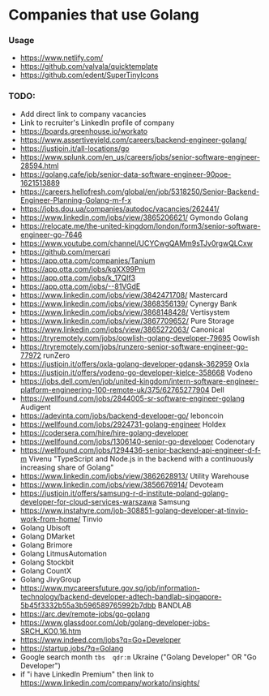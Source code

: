 # Companies that use Golang

### Usage
- https://www.netlify.com/
- https://github.com/valyala/quicktemplate
- https://github.com/edent/SuperTinyIcons

### TODO:
- Add direct link to company vacancies
- Link to recruiter's LinkedIn profile of company
- https://boards.greenhouse.io/workato
- https://www.assertiveyield.com/careers/backend-engineer-golang/
- https://justjoin.it/all-locations/go
- https://www.splunk.com/en_us/careers/jobs/senior-software-engineer-28594.html
- https://golang.cafe/job/senior-data-software-engineer-90poe-1621513889
- https://careers.hellofresh.com/global/en/job/5318250/Senior-Backend-Engineer-Planning-Golang-m-f-x
- https://jobs.dou.ua/companies/autodoc/vacancies/262441/
- https://www.linkedin.com/jobs/view/3865206621/ Gymondo Golang
- https://relocate.me/the-united-kingdom/london/form3/senior-software-engineer-go-7646
- https://www.youtube.com/channel/UCYCwgQAMm9sTJv0rgwQLCxw
- https://github.com/mercari
- https://app.otta.com/companies/Tanium
- https://app.otta.com/jobs/kgXX99Pm
- https://app.otta.com/jobs/k_17Qlf3
- https://app.otta.com/jobs/--81VGdE
- https://www.linkedin.com/jobs/view/3842471708/ Mastercard
- https://www.linkedin.com/jobs/view/3868356139/ Cynergy Bank
- https://www.linkedin.com/jobs/view/3868148428/ Vertisystem
- https://www.linkedin.com/jobs/view/3867709652/ Pure Storage
- https://www.linkedin.com/jobs/view/3865272063/ Canonical
- https://tryremotely.com/jobs/oowlish-golang-developer-79695 Oowlish
- https://tryremotely.com/jobs/runzero-senior-software-engineer-go-77972 runZero
- https://justjoin.it/offers/oxla-golang-developer-gdansk-362959 Oxla
- https://justjoin.it/offers/vodeno-go-developer-kielce-358668 Vodeno
- https://jobs.dell.com/en/job/united-kingdom/intern-software-engineer-platform-engineering-100-remote-uk/375/62765277904 Dell
- https://wellfound.com/jobs/2844005-sr-software-engineer-golang Audigent
- https://adevinta.com/jobs/backend-developer-go/ leboncoin
- https://wellfound.com/jobs/2924731-golang-engineer Holdex
- https://codersera.com/hire/hire-golang-developer
- https://wellfound.com/jobs/1306140-senior-go-developer Codenotary
- https://wellfound.com/jobs/1294436-senior-backend-api-engineer-d-f-m Vivenu "TypeScript and Node.js in the backend with a continuously increasing share of Golang"
- https://www.linkedin.com/jobs/view/3862628913/ Utility Warehouse
- https://www.linkedin.com/jobs/view/3856676914/ Devoteam
- https://justjoin.it/offers/samsung-r-d-institute-poland-golang-developer-for-cloud-services-warszawa Samsung
- https://www.instahyre.com/job-308851-golang-developer-at-tinvio-work-from-home/ Tinvio
- Golang Ubisoft
- Golang DMarket
- Golang Brimore
- Golang LitmusAutomation
- Golang Stockbit
- Golang CountX
- Golang JivyGroup
- https://www.mycareersfuture.gov.sg/job/information-technology/backend-developer-adtech-bandlab-singapore-5b45f3332b55a3b596589765992b7dbb BANDLAB
- https://arc.dev/remote-jobs/go-golang
- https://www.glassdoor.com/Job/golang-developer-jobs-SRCH_KO0,16.htm
- https://www.indeed.com/jobs?q=Go+Developer
- https://startup.jobs/?q=Golang
- Google search month `tbs	qdr:m` Ukraine ("Golang Developer" OR "Go Developer")
- if "i have LinkedIn Premium" then link to https://www.linkedin.com/company/workato/insights/
